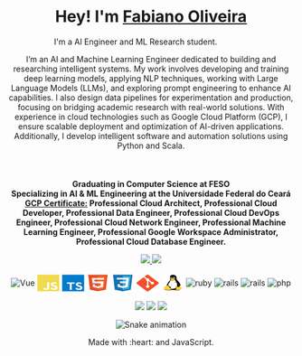 <div>
  
  <h1 align="center">
    Hey! I'm 
    <a href="https://www.linkedin.com/in/fabianohenriqueoficial//">Fabiano Oliveira</a>
  </h1>
  
  <p align="center">
    I'm a AI Engineer and ML Research student.
    <a href="https://instagram.com/fabiirick" target="_blank">
      <img
           width="10%" 
           align="center" 
           valign="middle" 
           target="_blank" 
      />
    </a>  
  </p>
  
  <p align="center">
    I’m an AI and Machine Learning Engineer dedicated to building and researching intelligent systems. My work involves developing and training deep learning models, applying NLP techniques, working with Large Language Models (LLMs), and exploring prompt engineering to enhance AI capabilities. I also design data pipelines for experimentation and production, focusing on bridging academic research with real-world solutions. With experience in cloud technologies such as Google Cloud Platform (GCP), I ensure scalable deployment and optimization of AI-driven applications. Additionally, I develop intelligent software and automation solutions using Python and Scala.
    <br/><br/><br/><br/>
<strong>Graduating in Computer Science at FESO</strong>
    <br/>
<strong>Specializing in AI & ML Engineering at the Universidade Federal do Ceará</strong>
    <br/>
<strong><a href="https://g.dev/fabianooliveira">GCP Certificate:</a> Professional Cloud Architect, Professional Cloud Developer, Professional Data Engineer, Professional Cloud DevOps Engineer, Professional Cloud Network Engineer, Professional Machine Learning Engineer, Professional Google Workspace Administrator, Professional Cloud Database Engineer.</strong>
    
  </p>
  
</div>

<div align="center">
  <a href="https://github.com/fabimhso">
    <img height="150em" src="https://github-readme-stats.vercel.app/api?username=fabimhso&count_private=true&include_all_commits=true&show_icons=true&theme=dracula&hide_border=false&show_owner=true"/>
    <img height="150em" src="https://github-readme-stats.vercel.app/api/top-langs/?username=fabimhso&theme=dracula&hide_border=false&&layout=compact"/>
  </a>
</div>

<div align="center" valign="top"><br>
  <img align="center" alt="Vue" height="30" width="40" src="https://cdn.worldvectorlogo.com/logos/vue-9.svg">
  <img align="center" alt="Js" height="30" width="40" src="https://raw.githubusercontent.com/devicons/devicon/master/icons/javascript/javascript-plain.svg">
  <img align="center" alt="Ts" height="30" width="40" src="https://raw.githubusercontent.com/devicons/devicon/master/icons/typescript/typescript-plain.svg">
  <img align="center" alt="HTML" height="30" width="40" src="https://raw.githubusercontent.com/devicons/devicon/master/icons/html5/html5-original.svg">
  <img align="center" alt="CSS" height="30" width="40" src="https://raw.githubusercontent.com/devicons/devicon/master/icons/css3/css3-original.svg">
  <img align="center" alt="git" height="30" width="40" src="https://raw.githubusercontent.com/devicons/devicon/master/icons/git/git-original.svg">
  <img align="center" alt="linux" height="30" width="40" src="https://raw.githubusercontent.com/devicons/devicon/master/icons/linux/linux-original.svg">
  <img align="center" alt="ruby" height="30" width="40" src="https://raw.githubusercontent.com/jmnote/z-icons/master/svg/ruby.svg">
  <img align="center" alt="rails" height="30" width="40" src="https://cdn.worldvectorlogo.com/logos/rails-1.svg">
  <img align="center" alt="rails" height="30" width="40" src="https://cdn.worldvectorlogo.com/logos/sinatra.svg">
  <img align="center" alt="php" height="30" width="40" src="https://raw.githubusercontent.com/jmnote/z-icons/master/svg/php.svg">
</div><br>

<div align="center">
  <a href="www.instagram.com/henrikzsilva/" target="_blank"><img src="https://img.shields.io/badge/-Instagram-%23E4405F?style=for-the-badge&logo=instagram&logoColor=white" target="_blank"></a>
  <a href="https://www.linkedin.com/in/fabianooliveiraoficial/" target="_blank"><img src="https://img.shields.io/badge/-LinkedIn-%230077B5?style=for-the-badge&logo=linkedin&logoColor=white" target="_blank"></a> 
  <a href="mailto:hsofabi05@gmail.com"><img src="https://img.shields.io/badge/-Gmail-%23333?style=for-the-badge&logo=gmail&logoColor=white" target="_blank"></a>
</div>

<div align="center">

  ![Snake animation](https://github.com/danielbped/danielbped/blob/output/github-contribution-grid-snake.svg)
  
</div>

<div align="center">
  <p>Made with :heart: and JavaScript.</p>
</div>

